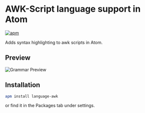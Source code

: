 # AWK-Script language support in Atom
[![apm](https://img.shields.io/apm/l/icon-fonts.svg?style=flat-square)](https://atom.io/packages/language-awk)

Adds syntax highlighting to awk scripts in Atom.


## Preview
![Grammar Preview](https://cloud.githubusercontent.com/assets/15639707/10983790/0f4b5264-8415-11e5-8733-f8f869fe486c.png)


## Installation

```sh
apm install language-awk
```

or find it in the Packages tab under settings.
